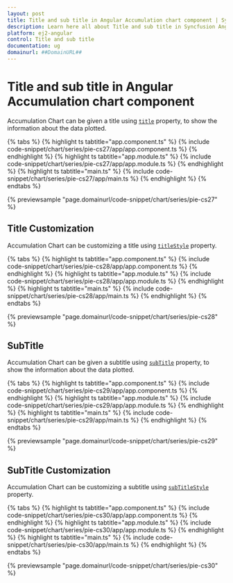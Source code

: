 ```yaml
---
layout: post
title: Title and sub title in Angular Accumulation chart component | Syncfusion
description: Learn here all about Title and sub title in Syncfusion Angular Accumulation chart component of Syncfusion Essential JS 2 and more.
platform: ej2-angular
control: Title and sub title 
documentation: ug
domainurl: ##DomainURL##
---
```


# Title and sub title in Angular Accumulation chart component

Accumulation Chart can be given a title using [`title`](https://ej2.syncfusion.com/angular/documentation/api/accumulation-chart/#title) property, to show the information about the data plotted.

{% tabs %}
{% highlight ts tabtitle="app.component.ts" %}
{% include code-snippet/chart/series/pie-cs27/app/app.component.ts %}
{% endhighlight %}
{% highlight ts tabtitle="app.module.ts" %}
{% include code-snippet/chart/series/pie-cs27/app/app.module.ts %}
{% endhighlight %}
{% highlight ts tabtitle="main.ts" %}
{% include code-snippet/chart/series/pie-cs27/app/main.ts %}
{% endhighlight %}
{% endtabs %}
  
{% previewsample "page.domainurl/code-snippet/chart/series/pie-cs27" %}

## Title Customization

Accumulation Chart can be customizing a title using [`titleStyle`](https://ej2.syncfusion.com/angular/documentation/api/accumulation-chart/accumulationChartModel/#titlestyle) property.

{% tabs %}
{% highlight ts tabtitle="app.component.ts" %}
{% include code-snippet/chart/series/pie-cs28/app/app.component.ts %}
{% endhighlight %}
{% highlight ts tabtitle="app.module.ts" %}
{% include code-snippet/chart/series/pie-cs28/app/app.module.ts %}
{% endhighlight %}
{% highlight ts tabtitle="main.ts" %}
{% include code-snippet/chart/series/pie-cs28/app/main.ts %}
{% endhighlight %}
{% endtabs %}
  
{% previewsample "page.domainurl/code-snippet/chart/series/pie-cs28" %}

## SubTitle

Accumulation Chart can be given a subtitle using [`subTitle`](https://ej2.syncfusion.com/angular/documentation/api/accumulation-chart/accumulationChartModel/#subtitle) property, to show the information
about the data plotted.

{% tabs %}
{% highlight ts tabtitle="app.component.ts" %}
{% include code-snippet/chart/series/pie-cs29/app/app.component.ts %}
{% endhighlight %}
{% highlight ts tabtitle="app.module.ts" %}
{% include code-snippet/chart/series/pie-cs29/app/app.module.ts %}
{% endhighlight %}
{% highlight ts tabtitle="main.ts" %}
{% include code-snippet/chart/series/pie-cs29/app/main.ts %}
{% endhighlight %}
{% endtabs %}
  
{% previewsample "page.domainurl/code-snippet/chart/series/pie-cs29" %}

## SubTitle Customization

Accumulation Chart can be customizing a subtitle using [`subTitleStyle`](https://ej2.syncfusion.com/angular/documentation/api/accumulation-chart/accumulationChartModel/#subtitlestyle) property.

{% tabs %}
{% highlight ts tabtitle="app.component.ts" %}
{% include code-snippet/chart/series/pie-cs30/app/app.component.ts %}
{% endhighlight %}
{% highlight ts tabtitle="app.module.ts" %}
{% include code-snippet/chart/series/pie-cs30/app/app.module.ts %}
{% endhighlight %}
{% highlight ts tabtitle="main.ts" %}
{% include code-snippet/chart/series/pie-cs30/app/main.ts %}
{% endhighlight %}
{% endtabs %}
  
{% previewsample "page.domainurl/code-snippet/chart/series/pie-cs30" %}